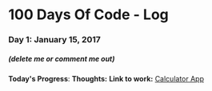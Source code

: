 # 100 Days Of Code - Log

### Day 1: January 15, 2017 
##### (delete me or comment me out)

**Today's Progress**: 
**Thoughts:** 
**Link to work:** [Calculator App](http://www.example.com)

